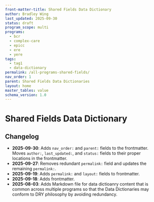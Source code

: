 ```yaml
---
front-matter-title: Shared Fields Data Dictionary
author: Bradley Wing
last_updated: 2025-09-30
status: draft
program_scope: multi
programs:
  - bcr
  - complex-care
  - epicc
  - ere
  - yere
tags:
  - tag1
  - data-dictionary
permalink: /all-programs-shared-fields/
nav_order: 1
parent: Shared Fields Data Dictionaries
layout: home
master_tables: value
schema_version: 1.0
---
```


# Shared Fields Data Dictionary  

## Changelog

- **2025-09-30**: Adds `nav_order:` and `parent:` fields to the frontmatter. Moves `author:`, `last_updated:`, and `status:` fields to their proper locations in the frontmatter.
- **2025-09-27**: Removes redundant `permalink:` field and updates the remaining `permalink:`.
- **2025-09-19**: Adds `permalink:` and `layout:` fields to frontmatter.
- **2025-09-18**: Adds frontmatter.
- **2025-08-03**: Adds Markdown file for data dictioanry content that is common across multiple programs so that the Data Dictionaries may conform to DRY philosophy by avoiding redundancy.
